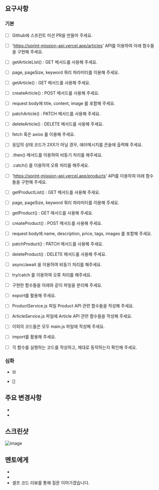 ## 요구사항

### 기본

- [ ]  Github에 스프린트 미션 PR을 만들어 주세요.
- [ ]  'https://sprint-mission-api.vercel.app/articles' API를 이용하여 아래 함수들을 구현해 주세요.

- [ ] getArticleList() : GET 메서드를 사용해 주세요.
- [ ] page, pageSize, keyword 쿼리 파라미터를 이용해 주세요.
- [ ] getArticle() : GET 메서드를 사용해 주세요.
- [ ] createArticle() : POST 메서드를 사용해 주세요.
- [ ] request body에 title, content, image 를 포함해 주세요.
- [ ] patchArticle() : PATCH 메서드를 사용해 주세요.
- [ ] deleteArticle() : DELETE 메서드를 사용해 주세요.
- [ ]  fetch 혹은 axios 를 이용해 주세요.
- [ ] 응답의 상태 코드가 2XX가 아닐 경우, 에러메시지를 콘솔에 출력해 주세요.
- [ ]  .then() 메서드를 이용하여 비동기 처리를 해주세요.
- [ ]  .catch() 를 이용하여 오류 처리를 해주세요.
- [ ]  'https://sprint-mission-api.vercel.app/products' API를 이용하여 아래 함수들을 구현해 주세요.

- [ ] getProductList() : GET 메서드를 사용해 주세요.
- [ ] page, pageSize, keyword 쿼리 파라미터를 이용해 주세요.
- [ ] getProduct() : GET 메서드를 사용해 주세요.
- [ ] createProduct() : POST 메서드를 사용해 주세요.
- [ ] request body에 name, description, price, tags, images 를 포함해 주세요.
- [ ] patchProduct() : PATCH 메서드를 사용해 주세요.
- [ ] deleteProduct() : DELETE 메서드를 사용해 주세요.
- [ ]  async/await 을 이용하여 비동기 처리를 해주세요.
- [ ]  try/catch 를 이용하여 오류 처리를 해주세요.
- [ ]  구현한 함수들을 아래와 같이 파일을 분리해 주세요.

- [ ] export를 활용해 주세요.
- [ ] ProductService.js 파일 Product API 관련 함수들을 작성해 주세요.
- [ ] ArticleService.js 파일에 Article API 관련 함수들을 작성해 주세요.

- [ ]  이외의 코드들은 모두 main.js 파일에 작성해 주세요.
- [ ] import를 활용해 주세요.
- [ ] 각 함수를 실행하는 코드를 작성하고, 제대로 동작하는지 확인해 주세요.


### 심화

- [x]
- []

## 주요 변경사항

-
-

## 스크린샷

![image](이미지url)

## 멘토에게

-
-
- 셀프 코드 리뷰를 통해 질문 이어가겠습니다.

